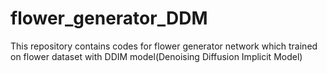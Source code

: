 # flower_generator_DDM
This repository contains codes for flower generator network which trained on flower dataset with DDIM model(Denoising Diffusion Implicit Model) 
